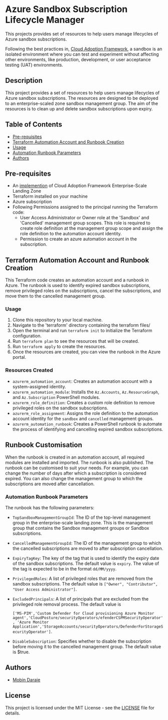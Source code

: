 # Azure Sandbox Subscription Lifecycle Manager

This projects provides set of resources to help users manage lifecycles of Azure sandbox subscriptions.

Following the best practices in, [Cloud Adoption Framework](https://learn.microsoft.com/en-us/azure/cloud-adoption-framework/ready/considerations/sandbox-environments), a sandbox is an isolated environment where you can test and experiment without affecting other environments, like production, development, or user acceptance testing (UAT) environments.

## Description
This project provides a set of resources to help users manage lifecycles of Azure sandbox subscriptions. The resources are designed to be deployed to an enterprise-scaled zone sandbox management group. The aim of the resources is to clean up and delete sandbox subscriptions upon expiry.

## Table of Contents

- [Pre-requisites](#pre-requisites)
- [Terraform Automation Account and Runbook Creation](#resources)
- [Usage](#usage)
- [Automation Runbook Parameters](#runbook-customisation)
- [Authors](#authors)

## Pre-requisites
- An [implemention](https://learn.microsoft.com/en-us/azure/cloud-adoption-framework/ready/enterprise-scale/implementation) of Cloud Adoption Framework Enterprise-Scale Landing Zone
- Terraform installed on your machine
- Azure subscription
- Following Permissions assigned to the principal running the Terraform code:
  - User Access Administrator or Owner role at the 'Sandbox' and 'Cancelled' management group scopes. This role is required to create role definition at the management group scope and assign the role definition to the automation account identity.
  - Permission to create an azure automation account in the subscription.


## Terraform Automation Account and Runbook Creation <a name="resources"></a>

This Terraform code creates an automation account and a runbook in Azure. The runbook is used to identify expired sandbox subscriptions, remove privileged roles on the subscriptions, cancel the subscriptions, and move them to the cancelled management group.

### Usage

1. Clone this repository to your local machine.
2. Navigate to the 'terraform' directory containing the terraform files/
3. Open the terminal and run `terraform init` to initialize the Terraform configuration.
4. Run `terraform plan` to see the resources that will be created.
5. Run `terraform apply` to create the resources.
6. Once the resources are created, you can view the runbook in the Azure portal.

### Resources Created

- `azurerm_automation_account`: Creates an automation account with a system-assigned identity.
- `azurerm_automation_module`: Installs the `Az.Accounts`, `Az.ResourceGraph`, and `Az.Subscription` PowerShell modules.
- `azurerm_role_definition`: Creates a custom role definition to remove privileged roles on the sandbox subscriptions.
- `azurerm_role_assignment`: Assigns the role definition to the automation account identity for the `sandbox` and `cancelled` management groups.
- `azurerm_automation_runbook`: Creates a PowerShell runbook to automate the process of identifying and cancelling expired sandbox subscriptions.

## Runbook Customisation
When the runbook is created in an automation account, all required modules are installed and imported. The runbook is also published. 
The runbook can be customised to suit your needs. For example, you can change the number of days after which a subscription is considered expired. You can also change the management group to which the subscriptions are moved after cancellation.

### Automation Runbook Parameters <a name="runbook-customisation"></a>
The runbook has the following parameters:
- `TopSandboxManagementGroupId`: The ID of the top-level management group in the enterprise-scale landing zone. This is the management group that contains the Sandbox  management groups or Sandbox subscriptions.
- `CancelledManagementGroupId`: The ID of the management group to which the cancelled subscriptions are moved to after subscription cancellation.
- `ExpiryTagKey`: The key of the tag that is used to identify the expiry date of the sandbox subscriptions. The default value is `expiry`. The value of the tag is expected to be in the format `dd/MM/yyyy`.
- `PrivilegedRoles`: A list of privileged roles that are removed from the sandbox subscriptions. The default value is `["Owner", "Contributor", "User Access Administrator"]`.
- `ExcludedPrincipals`: A list of principals that are excluded from the privileged role removal process. The default value is

    `['MS-PIM','Custom Defender for Cloud provisioning Azure Monitor agent','CloudPosture/securityOperators/efenderCSPMSecurityOperator',
  'Azure Monitor Application','StorageAccounts/securityOperators/DefenderForStorageSecurityOperator']`.
- `DisableSubscription`: Specifies whether to disable the subscription before moving it to the cancelled management group. The default value is $true.


## Authors

- [Mobin Daraie](https://github.com/mobindaraie)

## License

This project is licensed under the MIT License - see the [LICENSE](LICENSE) file for details.
